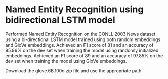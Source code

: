 # Named Entity Recognition using bidirectional LSTM model

Performed Named Entity Recognition on the CONLL 2003 News dataset using a bi-directional LSTM model trained using both random embeddings and GloVe embeddings. Achieved an F1 score of 81 and an accuracy of 95.96% on the dev set when training the model using randomly initialized embeddings. Achieved an F1 score of 89 and an accuracy of 97.85% on the dev set when training the model using GloVe embeddings.

Download the glove.6B.100d zip file and use the appropriate path.